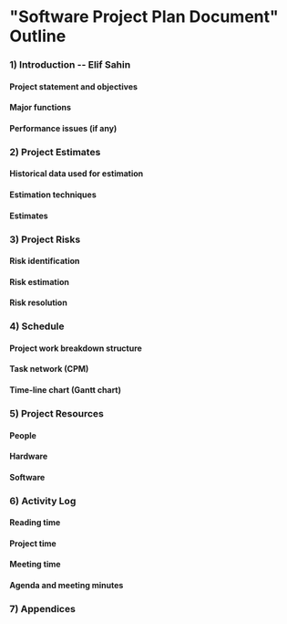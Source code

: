# "Software Project Plan Document" Outline 

### 1) Introduction -- Elif Sahin

  #### Project statement and objectives
  
  #### Major functions
  
  ####  Performance issues (if any)

### 2) Project Estimates

  #### Historical data used for estimation
  
  #### Estimation techniques
  
  #### Estimates

### 3) Project Risks

  #### Risk identification
  
  #### Risk estimation
  
  #### Risk resolution

### 4) Schedule

  #### Project work breakdown structure
  
  #### Task network (CPM)
  
  #### Time-line chart (Gantt chart)

### 5) Project Resources

  #### People
  
  #### Hardware
  
  #### Software

### 6) Activity Log

  #### Reading time
  
  #### Project time
  
  #### Meeting time
  
  #### Agenda and meeting minutes

### 7) Appendices
